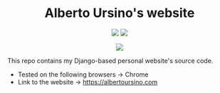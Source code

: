 <div align="center">
<h1>Alberto Ursino's website</h1>

  <a href="https://www.djangoproject.com/">![](https://img.shields.io/badge/Django-5.0.7-blue?logo=Django&labelColor=%230C4B33&color=%23FFFFFF)</a>
  <a href="https://aws.amazon.com/elasticbeanstalk/?gclid=CjwKCAjw1920BhA3EiwAJT3lSZFB-rtpfhEoYPk5WQwNOV0qUfTxmfQJ9xCdQEvs7mAkZ_pX4a3TvhoCSGQQAvD_BwE&trk=b291fc2d-ecdb-48b9-9a2c-fdedcf3ae325&sc_channel=ps&ef_id=CjwKCAjw1920BhA3EiwAJT3lSZFB-rtpfhEoYPk5WQwNOV0qUfTxmfQJ9xCdQEvs7mAkZ_pX4a3TvhoCSGQQAvD_BwE:G:s&s_kwcid=AL!4422!3!651510173466!e!!g!!elastic%20beanstalk!19836373402!146491523465">![](https://img.shields.io/badge/AWS-Elastic%20Beanstalk-blue?logo=amazon&labelColor=%231A2432&color=%23FF9900)</a>

  <a href="https://img.shields.io/badge/WIP-blue?color=da4167">![](https://img.shields.io/badge/WIP-blue?color=da4167)</a>

</div>

This repo contains my Django-based personal website's source code.

- Tested on the following browsers -> Chrome
- Link to the website -> <a href="https://albertoursino.com/">https://albertoursino.com</a>
